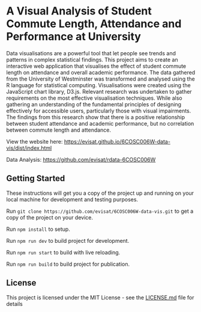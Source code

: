 # A Visual Analysis of Student Commute Length, Attendance and Performance at University
Data visualisations are a powerful tool that let people see trends and patterns in complex statistical findings. This project aims to create an interactive web application that visualises the effect of student commute length on attendance and overall academic performance. The data gathered from the University of Westminster was transformed and analysed using the R language for statistical computing. Visualisations were created using the JavaScript chart library, D3.js. Relevant research was undertaken to gather requirements on the most effective visualisation techniques. While also gathering an understanding of the fundamental principles of designing effectively for accessible users, particularly those with visual impairments. The findings from this research show that there is a positive relationship between student attendance and academic performance, but no correlation between commute length and attendance. 

View the website here: https://evisat.github.io/6COSC006W-data-vis/dist/index.html

Data Analysis: https://github.com/evisat/rdata-6COSC006W

## Getting Started
These instructions will get you a copy of the project up and running on your local machine for development and testing purposes.

Run `git clone https://github.com/evisat/6COSC006W-data-vis.git` to get a copy of the project on your device.

Run `npm install` to setup.

Run `npm run dev` to build project for development.

Run `npm run start` to build with live reloading.

Run `npm run build` to build project for publication.

## License
This project is licensed under the MIT License - see the [LICENSE.md](LICENSE.md) file for details
